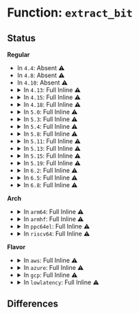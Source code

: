 # Function: <code>extract_bit</code>

## Status
<b>Regular</b>
<ul>
<li>
In <code>4.4</code>: Absent ⚠️
</li>
<li>
In <code>4.8</code>: Absent ⚠️
</li>
<li>
In <code>4.10</code>: Absent ⚠️
</li>
<li>
<details>
<summary>In <code>4.13</code>: Full Inline ⚠️</summary>

**Collision:** Unique Static

**Inline:** Full

**Transformation:** False

**Instances:**

```
In kernel/bpf/lpm_trie.c (ffffffff8119e784)
Location: kernel/bpf/lpm_trie.c:152
Inline: True
Inline callers:
  - kernel/bpf/lpm_trie.c:trie_update_elem
  - kernel/bpf/lpm_trie.c:trie_update_elem
  - kernel/bpf/lpm_trie.c:trie_update_elem
  - kernel/bpf/lpm_trie.c:trie_lookup_elem
```
</details>
</li>
<li>
<details>
<summary>In <code>4.15</code>: Full Inline ⚠️</summary>

**Collision:** Unique Static

**Inline:** Full

**Transformation:** False

**Instances:**

```
In kernel/bpf/lpm_trie.c (ffffffff811ae1bb)
Location: kernel/bpf/lpm_trie.c:152
Inline: True
Inline callers:
  - kernel/bpf/lpm_trie.c:trie_delete_elem
  - kernel/bpf/lpm_trie.c:trie_update_elem
  - kernel/bpf/lpm_trie.c:trie_update_elem
  - kernel/bpf/lpm_trie.c:trie_update_elem
  - kernel/bpf/lpm_trie.c:trie_lookup_elem
```
</details>
</li>
<li>
<details>
<summary>In <code>4.18</code>: Full Inline ⚠️</summary>

**Collision:** Unique Static

**Inline:** Full

**Transformation:** False

**Instances:**

```
In kernel/bpf/lpm_trie.c (ffffffff811c5e6f)
Location: kernel/bpf/lpm_trie.c:152
Inline: True
Inline callers:
  - kernel/bpf/lpm_trie.c:trie_get_next_key
  - kernel/bpf/lpm_trie.c:trie_delete_elem
  - kernel/bpf/lpm_trie.c:trie_update_elem
  - kernel/bpf/lpm_trie.c:trie_update_elem
  - kernel/bpf/lpm_trie.c:trie_update_elem
  - kernel/bpf/lpm_trie.c:trie_lookup_elem
```
</details>
</li>
<li>
<details>
<summary>In <code>5.0</code>: Full Inline ⚠️</summary>

**Collision:** Unique Static

**Inline:** Full

**Transformation:** False

**Instances:**

```
In kernel/bpf/lpm_trie.c (ffffffff811d7a6a)
Location: kernel/bpf/lpm_trie.c:154
Inline: True
Inline callers:
  - kernel/bpf/lpm_trie.c:trie_get_next_key
  - kernel/bpf/lpm_trie.c:trie_delete_elem
  - kernel/bpf/lpm_trie.c:trie_update_elem
  - kernel/bpf/lpm_trie.c:trie_update_elem
  - kernel/bpf/lpm_trie.c:trie_update_elem
  - kernel/bpf/lpm_trie.c:trie_lookup_elem
```
</details>
</li>
<li>
<details>
<summary>In <code>5.3</code>: Full Inline ⚠️</summary>

**Collision:** Unique Static

**Inline:** Full

**Transformation:** False

**Instances:**

```
In kernel/bpf/lpm_trie.c (ffffffff811ec3ff)
Location: kernel/bpf/lpm_trie.c:151
Inline: True
Inline callers:
  - kernel/bpf/lpm_trie.c:trie_get_next_key
  - kernel/bpf/lpm_trie.c:trie_delete_elem
  - kernel/bpf/lpm_trie.c:trie_update_elem
  - kernel/bpf/lpm_trie.c:trie_update_elem
  - kernel/bpf/lpm_trie.c:trie_update_elem
  - kernel/bpf/lpm_trie.c:trie_lookup_elem
```
</details>
</li>
<li>
<details>
<summary>In <code>5.4</code>: Full Inline ⚠️</summary>

**Collision:** Unique Static

**Inline:** Full

**Transformation:** False

**Instances:**

```
In kernel/bpf/lpm_trie.c (ffffffff811f8b5f)
Location: kernel/bpf/lpm_trie.c:151
Inline: True
Inline callers:
  - kernel/bpf/lpm_trie.c:trie_get_next_key
  - kernel/bpf/lpm_trie.c:trie_delete_elem
  - kernel/bpf/lpm_trie.c:trie_update_elem
  - kernel/bpf/lpm_trie.c:trie_update_elem
  - kernel/bpf/lpm_trie.c:trie_update_elem
  - kernel/bpf/lpm_trie.c:trie_lookup_elem
```
</details>
</li>
<li>
<details>
<summary>In <code>5.8</code>: Full Inline ⚠️</summary>

**Collision:** Unique Static

**Inline:** Full

**Transformation:** False

**Instances:**

```
In kernel/bpf/lpm_trie.c (ffffffff8121c43f)
Location: kernel/bpf/lpm_trie.c:151
Inline: True
Inline callers:
  - kernel/bpf/lpm_trie.c:trie_get_next_key
  - kernel/bpf/lpm_trie.c:trie_delete_elem
  - kernel/bpf/lpm_trie.c:trie_update_elem
  - kernel/bpf/lpm_trie.c:trie_update_elem
  - kernel/bpf/lpm_trie.c:trie_update_elem
  - kernel/bpf/lpm_trie.c:trie_lookup_elem
```
</details>
</li>
<li>
<details>
<summary>In <code>5.11</code>: Full Inline ⚠️</summary>

**Collision:** Unique Static

**Inline:** Full

**Transformation:** False

**Instances:**

```
In kernel/bpf/lpm_trie.c (ffffffff8121f34f)
Location: kernel/bpf/lpm_trie.c:151
Inline: True
Inline callers:
  - kernel/bpf/lpm_trie.c:trie_get_next_key
  - kernel/bpf/lpm_trie.c:trie_delete_elem
  - kernel/bpf/lpm_trie.c:trie_update_elem
  - kernel/bpf/lpm_trie.c:trie_update_elem
  - kernel/bpf/lpm_trie.c:trie_update_elem
  - kernel/bpf/lpm_trie.c:trie_lookup_elem
```
</details>
</li>
<li>
<details>
<summary>In <code>5.13</code>: Full Inline ⚠️</summary>

**Collision:** Unique Static

**Inline:** Full

**Transformation:** False

**Instances:**

```
In kernel/bpf/lpm_trie.c (ffffffff81222dd7)
Location: kernel/bpf/lpm_trie.c:151
Inline: True
Inline callers:
  - kernel/bpf/lpm_trie.c:trie_get_next_key
  - kernel/bpf/lpm_trie.c:trie_delete_elem
  - kernel/bpf/lpm_trie.c:trie_update_elem
  - kernel/bpf/lpm_trie.c:trie_update_elem
  - kernel/bpf/lpm_trie.c:trie_update_elem
  - kernel/bpf/lpm_trie.c:trie_lookup_elem
```
</details>
</li>
<li>
<details>
<summary>In <code>5.15</code>: Full Inline ⚠️</summary>

**Collision:** Unique Static

**Inline:** Full

**Transformation:** False

**Instances:**

```
In kernel/bpf/lpm_trie.c (ffffffff8125ab87)
Location: kernel/bpf/lpm_trie.c:151
Inline: True
Inline callers:
  - kernel/bpf/lpm_trie.c:trie_get_next_key
  - kernel/bpf/lpm_trie.c:trie_delete_elem
  - kernel/bpf/lpm_trie.c:trie_update_elem
  - kernel/bpf/lpm_trie.c:trie_update_elem
  - kernel/bpf/lpm_trie.c:trie_update_elem
  - kernel/bpf/lpm_trie.c:trie_lookup_elem
```
</details>
</li>
<li>
<details>
<summary>In <code>5.19</code>: Full Inline ⚠️</summary>

**Collision:** Unique Static

**Inline:** Full

**Transformation:** False

**Instances:**

```
In kernel/bpf/lpm_trie.c (ffffffff812a3d2f)
Location: kernel/bpf/lpm_trie.c:152
Inline: True
Inline callers:
  - kernel/bpf/lpm_trie.c:trie_get_next_key
  - kernel/bpf/lpm_trie.c:trie_delete_elem
  - kernel/bpf/lpm_trie.c:trie_update_elem
  - kernel/bpf/lpm_trie.c:trie_update_elem
  - kernel/bpf/lpm_trie.c:trie_update_elem
  - kernel/bpf/lpm_trie.c:trie_lookup_elem
```
</details>
</li>
<li>
<details>
<summary>In <code>6.2</code>: Full Inline ⚠️</summary>

**Collision:** Unique Static

**Inline:** Full

**Transformation:** False

**Instances:**

```
In kernel/bpf/lpm_trie.c (ffffffff8130193f)
Location: kernel/bpf/lpm_trie.c:152
Inline: True
Inline callers:
  - kernel/bpf/lpm_trie.c:trie_get_next_key
  - kernel/bpf/lpm_trie.c:trie_delete_elem
  - kernel/bpf/lpm_trie.c:trie_update_elem
  - kernel/bpf/lpm_trie.c:trie_update_elem
  - kernel/bpf/lpm_trie.c:trie_update_elem
  - kernel/bpf/lpm_trie.c:trie_lookup_elem
```
</details>
</li>
<li>
<details>
<summary>In <code>6.5</code>: Full Inline ⚠️</summary>

**Collision:** Unique Static

**Inline:** Full

**Transformation:** False

**Instances:**

```
In kernel/bpf/lpm_trie.c (ffffffff813304d5)
Location: kernel/bpf/lpm_trie.c:152
Inline: True
Inline callers:
  - kernel/bpf/lpm_trie.c:trie_get_next_key
  - kernel/bpf/lpm_trie.c:trie_delete_elem
  - kernel/bpf/lpm_trie.c:trie_update_elem
  - kernel/bpf/lpm_trie.c:trie_update_elem
  - kernel/bpf/lpm_trie.c:trie_update_elem
  - kernel/bpf/lpm_trie.c:trie_lookup_elem
```
</details>
</li>
<li>
<details>
<summary>In <code>6.8</code>: Full Inline ⚠️</summary>

**Collision:** Unique Static

**Inline:** Full

**Transformation:** False

**Instances:**

```
In kernel/bpf/lpm_trie.c (ffffffff81354a05)
Location: kernel/bpf/lpm_trie.c:152
Inline: True
Inline callers:
  - kernel/bpf/lpm_trie.c:trie_get_next_key
  - kernel/bpf/lpm_trie.c:trie_delete_elem
  - kernel/bpf/lpm_trie.c:trie_update_elem
  - kernel/bpf/lpm_trie.c:trie_update_elem
  - kernel/bpf/lpm_trie.c:trie_update_elem
  - kernel/bpf/lpm_trie.c:trie_lookup_elem
```
</details>
</li>
</ul>
<b>Arch</b>
<ul>
<li>
<details>
<summary>In <code>arm64</code>: Full Inline ⚠️</summary>

**Collision:** Unique Static

**Inline:** Full

**Transformation:** False

**Instances:**

```
In kernel/bpf/lpm_trie.c (ffff80001027dad0)
Location: kernel/bpf/lpm_trie.c:151
Inline: True
Inline callers:
  - kernel/bpf/lpm_trie.c:trie_get_next_key
  - kernel/bpf/lpm_trie.c:trie_delete_elem
  - kernel/bpf/lpm_trie.c:trie_update_elem
  - kernel/bpf/lpm_trie.c:trie_update_elem
  - kernel/bpf/lpm_trie.c:trie_update_elem
  - kernel/bpf/lpm_trie.c:trie_lookup_elem
```
</details>
</li>
<li>
<details>
<summary>In <code>armhf</code>: Full Inline ⚠️</summary>

**Collision:** Unique Static

**Inline:** Full

**Transformation:** False

**Instances:**

```
In kernel/bpf/lpm_trie.c (c04af794)
Location: kernel/bpf/lpm_trie.c:151
Inline: True
Inline callers:
  - kernel/bpf/lpm_trie.c:trie_get_next_key
  - kernel/bpf/lpm_trie.c:trie_delete_elem
  - kernel/bpf/lpm_trie.c:trie_update_elem
  - kernel/bpf/lpm_trie.c:trie_update_elem
  - kernel/bpf/lpm_trie.c:trie_update_elem
  - kernel/bpf/lpm_trie.c:trie_lookup_elem
```
</details>
</li>
<li>
<details>
<summary>In <code>ppc64el</code>: Full Inline ⚠️</summary>

**Collision:** Unique Static

**Inline:** Full

**Transformation:** False

**Instances:**

```
In kernel/bpf/lpm_trie.c (c000000000327d54)
Location: kernel/bpf/lpm_trie.c:151
Inline: True
Inline callers:
  - kernel/bpf/lpm_trie.c:trie_get_next_key
  - kernel/bpf/lpm_trie.c:trie_delete_elem
  - kernel/bpf/lpm_trie.c:trie_update_elem
  - kernel/bpf/lpm_trie.c:trie_update_elem
  - kernel/bpf/lpm_trie.c:trie_update_elem
  - kernel/bpf/lpm_trie.c:trie_lookup_elem
```
</details>
</li>
<li>
<details>
<summary>In <code>riscv64</code>: Full Inline ⚠️</summary>

**Collision:** Unique Static

**Inline:** Full

**Transformation:** False

**Instances:**

```
In kernel/bpf/lpm_trie.c (ffffffe0001b5272)
Location: kernel/bpf/lpm_trie.c:151
Inline: True
Inline callers:
  - kernel/bpf/lpm_trie.c:trie_get_next_key
  - kernel/bpf/lpm_trie.c:trie_delete_elem
  - kernel/bpf/lpm_trie.c:trie_update_elem
  - kernel/bpf/lpm_trie.c:trie_update_elem
  - kernel/bpf/lpm_trie.c:trie_update_elem
  - kernel/bpf/lpm_trie.c:trie_lookup_elem
```
</details>
</li>
</ul>
<b>Flavor</b>
<ul>
<li>
<details>
<summary>In <code>aws</code>: Full Inline ⚠️</summary>

**Collision:** Unique Static

**Inline:** Full

**Transformation:** False

**Instances:**

```
In kernel/bpf/lpm_trie.c (ffffffff811f117f)
Location: kernel/bpf/lpm_trie.c:151
Inline: True
Inline callers:
  - kernel/bpf/lpm_trie.c:trie_get_next_key
  - kernel/bpf/lpm_trie.c:trie_delete_elem
  - kernel/bpf/lpm_trie.c:trie_update_elem
  - kernel/bpf/lpm_trie.c:trie_update_elem
  - kernel/bpf/lpm_trie.c:trie_update_elem
  - kernel/bpf/lpm_trie.c:trie_lookup_elem
```
</details>
</li>
<li>
<details>
<summary>In <code>azure</code>: Full Inline ⚠️</summary>

**Collision:** Unique Static

**Inline:** Full

**Transformation:** False

**Instances:**

```
In kernel/bpf/lpm_trie.c (ffffffff811e3ecf)
Location: kernel/bpf/lpm_trie.c:151
Inline: True
Inline callers:
  - kernel/bpf/lpm_trie.c:trie_get_next_key
  - kernel/bpf/lpm_trie.c:trie_delete_elem
  - kernel/bpf/lpm_trie.c:trie_update_elem
  - kernel/bpf/lpm_trie.c:trie_update_elem
  - kernel/bpf/lpm_trie.c:trie_update_elem
  - kernel/bpf/lpm_trie.c:trie_lookup_elem
```
</details>
</li>
<li>
<details>
<summary>In <code>gcp</code>: Full Inline ⚠️</summary>

**Collision:** Unique Static

**Inline:** Full

**Transformation:** False

**Instances:**

```
In kernel/bpf/lpm_trie.c (ffffffff811eef4f)
Location: kernel/bpf/lpm_trie.c:151
Inline: True
Inline callers:
  - kernel/bpf/lpm_trie.c:trie_get_next_key
  - kernel/bpf/lpm_trie.c:trie_delete_elem
  - kernel/bpf/lpm_trie.c:trie_update_elem
  - kernel/bpf/lpm_trie.c:trie_update_elem
  - kernel/bpf/lpm_trie.c:trie_update_elem
  - kernel/bpf/lpm_trie.c:trie_lookup_elem
```
</details>
</li>
<li>
<details>
<summary>In <code>lowlatency</code>: Full Inline ⚠️</summary>

**Collision:** Unique Static

**Inline:** Full

**Transformation:** False

**Instances:**

```
In kernel/bpf/lpm_trie.c (ffffffff811fd41f)
Location: kernel/bpf/lpm_trie.c:151
Inline: True
Inline callers:
  - kernel/bpf/lpm_trie.c:trie_get_next_key
  - kernel/bpf/lpm_trie.c:trie_delete_elem
  - kernel/bpf/lpm_trie.c:trie_update_elem
  - kernel/bpf/lpm_trie.c:trie_update_elem
  - kernel/bpf/lpm_trie.c:trie_update_elem
  - kernel/bpf/lpm_trie.c:trie_lookup_elem
```
</details>
</li>
</ul>

## Differences
